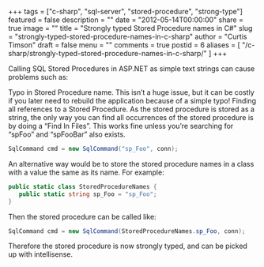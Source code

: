 +++
tags = ["c-sharp", "sql-server", "stored-procedure", "strong-type"]
featured = false
description = ""
date = "2012-05-14T00:00:00"
share = true
image = ""
title = "Strongly typed Stored Procedure names in C#"
slug = "strongly-typed-stored-procedure-names-in-c-sharp"
author = "Curtis Timson"
draft = false
menu = ""
comments = true
postid = 6
aliases = [
    "/c-sharp/strongly-typed-stored-procedure-names-in-c-sharp/"
]
+++

Calling SQL Stored Procedures in ASP.NET as simple text strings can cause problems such as:

Typo in Stored Procedure name. This isn’t a huge issue, but it can be costly if you later need to rebuild the application because of a simple typo!
Finding all references to a Stored Procedure. As the stored procedure is stored as a string, the only way you can find all occurrences of the stored procedure is by doing a “Find In Files”. This works fine unless you’re searching for “spFoo” and “spFooBar” also exists.

```csharp
SqlCommand cmd = new SqlCommand("sp_Foo", conn);
```

An alternative way would be to store the stored procedure names in a class with a value the same as its name. For example:

```csharp
public static class StoredProcedureNames {      
   public static string sp_Foo = "sp_Foo";    
}
```

Then the stored procedure can be called like:

```csharp
SqlCommand cmd = new SqlCommand(StoredProcedureNames.sp_Foo, conn);
```

Therefore the stored procedure is now strongly typed, and can be picked up with intellisense.
